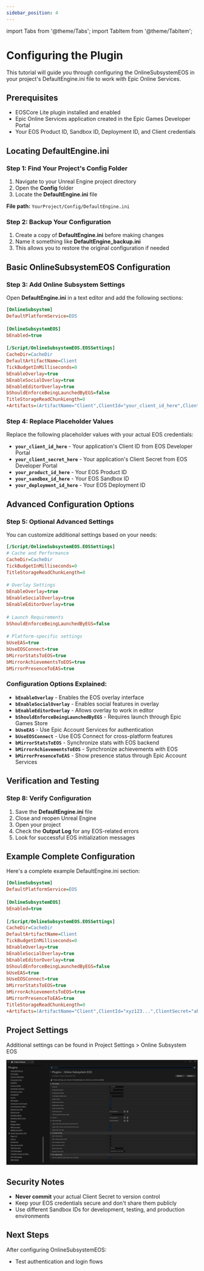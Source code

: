 ```yaml
---
sidebar_position: 4
---
```


import Tabs from '@theme/Tabs';
import TabItem from '@theme/TabItem';

# Configuring the Plugin

This tutorial will guide you through configuring the OnlineSubsystemEOS in your project's DefaultEngine.ini file to work with Epic Online Services.

## Prerequisites

- EOSCore Lite plugin installed and enabled
- Epic Online Services application created in the Epic Games Developer Portal
- Your EOS Product ID, Sandbox ID, Deployment ID, and Client credentials

## Locating DefaultEngine.ini

### Step 1: Find Your Project's Config Folder
1. Navigate to your Unreal Engine project directory
2. Open the **Config** folder
3. Locate the **DefaultEngine.ini** file

**File path:** `YourProject/Config/DefaultEngine.ini`

### Step 2: Backup Your Configuration
1. Create a copy of **DefaultEngine.ini** before making changes
2. Name it something like **DefaultEngine_backup.ini**
3. This allows you to restore the original configuration if needed

## Basic OnlineSubsystemEOS Configuration

### Step 3: Add Online Subsystem Settings

Open **DefaultEngine.ini** in a text editor and add the following sections:

```ini
[OnlineSubsystem]
DefaultPlatformService=EOS

[OnlineSubsystemEOS]
bEnabled=true

[/Script/OnlineSubsystemEOS.EOSSettings]
CacheDir=CacheDir
DefaultArtifactName=Client
TickBudgetInMilliseconds=0
bEnableOverlay=true
bEnableSocialOverlay=true
bEnableEditorOverlay=true
bShouldEnforceBeingLaunchedByEGS=false
TitleStorageReadChunkLength=0
+Artifacts=(ArtifactName="Client",ClientId="your_client_id_here",ClientSecret="your_client_secret_here",ProductId="your_product_id_here",SandboxId="your_sandbox_id_here",DeploymentId="your_deployment_id_here",EncryptionKey="")
```

### Step 4: Replace Placeholder Values

Replace the following placeholder values with your actual EOS credentials:

- **`your_client_id_here`** - Your application's Client ID from EOS Developer Portal
- **`your_client_secret_here`** - Your application's Client Secret from EOS Developer Portal  
- **`your_product_id_here`** - Your EOS Product ID
- **`your_sandbox_id_here`** - Your EOS Sandbox ID
- **`your_deployment_id_here`** - Your EOS Deployment ID

## Advanced Configuration Options

### Step 5: Optional Advanced Settings

You can customize additional settings based on your needs:

```ini
[/Script/OnlineSubsystemEOS.EOSSettings]
# Cache and Performance
CacheDir=CacheDir
TickBudgetInMilliseconds=0
TitleStorageReadChunkLength=0

# Overlay Settings
bEnableOverlay=true
bEnableSocialOverlay=true
bEnableEditorOverlay=true

# Launch Requirements
bShouldEnforceBeingLaunchedByEGS=false

# Platform-specific settings
bUseEAS=true
bUseEOSConnect=true
bMirrorStatsToEOS=true
bMirrorAchievementsToEOS=true
bMirrorPresenceToEAS=true
```

### Configuration Options Explained:

- **`bEnableOverlay`** - Enables the EOS overlay interface
- **`bEnableSocialOverlay`** - Enables social features in overlay
- **`bEnableEditorOverlay`** - Allows overlay to work in editor
- **`bShouldEnforceBeingLaunchedByEGS`** - Requires launch through Epic Games Store
- **`bUseEAS`** - Use Epic Account Services for authentication
- **`bUseEOSConnect`** - Use EOS Connect for cross-platform features
- **`bMirrorStatsToEOS`** - Synchronize stats with EOS backend
- **`bMirrorAchievementsToEOS`** - Synchronize achievements with EOS
- **`bMirrorPresenceToEAS`** - Show presence status through Epic Account Services

## Verification and Testing

### Step 8: Verify Configuration

1. Save the **DefaultEngine.ini** file
2. Close and reopen Unreal Engine
3. Open your project
4. Check the **Output Log** for any EOS-related errors
5. Look for successful EOS initialization messages

## Example Complete Configuration

Here's a complete example DefaultEngine.ini section:

```ini
[OnlineSubsystem]
DefaultPlatformService=EOS

[OnlineSubsystemEOS]
bEnabled=true

[/Script/OnlineSubsystemEOS.EOSSettings]
CacheDir=CacheDir
DefaultArtifactName=Client
TickBudgetInMilliseconds=0
bEnableOverlay=true
bEnableSocialOverlay=true
bEnableEditorOverlay=true
bShouldEnforceBeingLaunchedByEGS=false
bUseEAS=true
bUseEOSConnect=true
bMirrorStatsToEOS=true
bMirrorAchievementsToEOS=true
bMirrorPresenceToEAS=true
TitleStorageReadChunkLength=0
+Artifacts=(ArtifactName="Client",ClientId="xyz123...",ClientSecret="abc456...",ProductId="1234567890abcdef1234567890abcdef",SandboxId="1234567890abcdef1234567890abcdef12345678",DeploymentId="1234567890abcdef1234567890abcdef12345678",EncryptionKey="")
```

## Project Settings

Additional settings can be found in Project Settings > Online Subsystem EOS

![Image](./images/project_settings.png)

## Security Notes

- **Never commit** your actual Client Secret to version control
- Keep your EOS credentials secure and don't share them publicly
- Use different Sandbox IDs for development, testing, and production environments

## Next Steps

After configuring OnlineSubsystemEOS:
- Test authentication and login flows